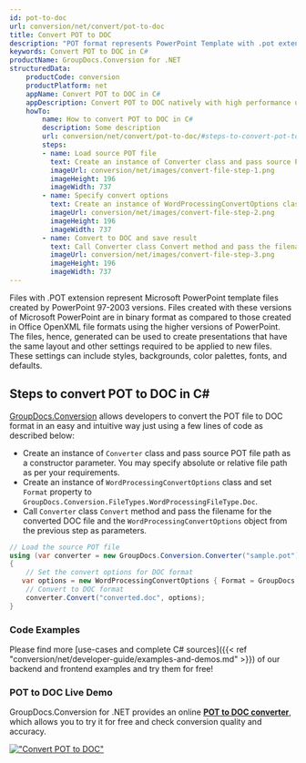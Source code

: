 ```yaml
---
id: pot-to-doc
url: conversion/net/convert/pot-to-doc
title: Convert POT to DOC
description: "POT format represents PowerPoint Template with .pot extension. Learn how to convert POT to DOC file programmatically in C# language using GroupDocs.Conversion for .NET library."
keywords: Convert POT to DOC in C#
productName: GroupDocs.Conversion for .NET
structuredData:
    productCode: conversion
    productPlatform: net
    appName: Convert POT to DOC in C#
    appDescription: Convert POT to DOC natively with high performance using C# language and server side GroupDocs.Conversion for .NET APIs, without the use of any software like Microsoft or Open Office.
    howTo:
        name: How to convert POT to DOC in C# 
        description: Some description
        url: conversion/net/convert/pot-to-doc/#steps-to-convert-pot-to-doc-in-c
        steps:
        - name: Load source POT file 
          text: Create an instance of Converter class and pass source POT file path as a constructor parameter. You may specify absolute or relative file path as per your requirements. 
          imageUrl: conversion/net/images/convert-file-step-1.png
          imageHeight: 196
          imageWidth: 737
        - name: Specify convert options 
          text: Create an instance of WordProcessingConvertOptions class.
          imageUrl: conversion/net/images/convert-file-step-2.png
          imageHeight: 196
          imageWidth: 737
        - name: Convert to DOC and save result 
          text: Call Converter class Convert method and pass the filename for the converted HTML file and the WordProcessingConvertOptions object from the previous step as parameters.
          imageUrl: conversion/net/images/convert-file-step-3.png
          imageHeight: 196
          imageWidth: 737
---
```


Files with .POT extension represent Microsoft PowerPoint template files created by PowerPoint 97-2003 versions. Files created with these versions of Microsoft PowerPoint are in binary format as compared to those created in Office OpenXML file formats using the higher versions of PowerPoint. The files, hence, generated can be used to create presentations that have the same layout and other settings required to be applied to new files. These settings can include styles, backgrounds, color palettes, fonts, and defaults.

## Steps to convert POT to DOC in C#

[GroupDocs.Conversion](https://products.groupdocs.com/conversion/net) allows developers to convert the POT file to DOC format in an easy and intuitive way just using a few lines of code as described below:

* Create an instance of `Converter` class and pass source POT file path as a constructor parameter. You may specify absolute or relative file path as per your requirements. 
* Create an instance of `WordProcessingConvertOptions` class and set `Format` property to `GroupDocs.Conversion.FileTypes.WordProcessingFileType.Doc`.
* Call `Converter` class `Convert` method and pass the filename for the converted DOC file and the `WordProcessingConvertOptions` object from the previous step as parameters.

```csharp
// Load the source POT file
using (var converter = new GroupDocs.Conversion.Converter("sample.pot"))
{
    // Set the convert options for DOC format
   var options = new WordProcessingConvertOptions { Format = GroupDocs.Conversion.FileTypes.WordProcessingFileType.Doc };
    // Convert to DOC format
    converter.Convert("converted.doc", options);
}
```

### Code Examples

Please find more [use-cases and complete C# sources]({{< ref "conversion/net/developer-guide/examples-and-demos.md" >}}) of our backend and frontend examples and try them for free!

### POT to DOC Live Demo

GroupDocs.Conversion for .NET provides an online [**POT to DOC converter**](https://products.groupdocs.app/conversion/pot-to-doc), which allows you to try it for free and check conversion quality and accuracy.

[!["Convert POT to DOC"](conversion/net/images/convert-to-doc/convert-pot-to-doc.png)](https://products.groupdocs.app/conversion/pot-to-doc)